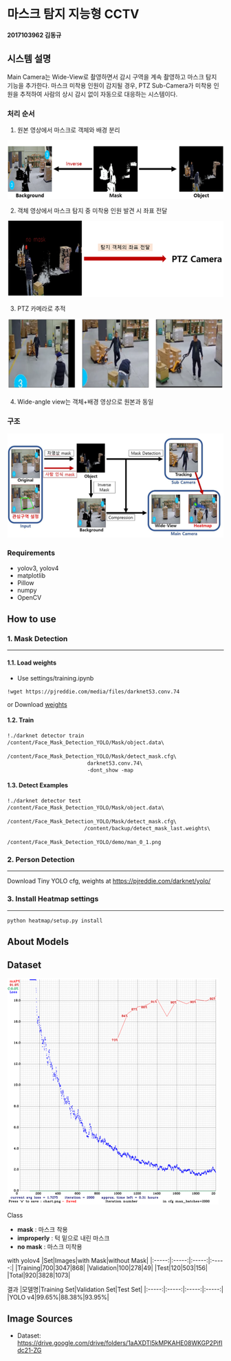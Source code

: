 # 마스크 탐지 지능형 CCTV
#### 2017103962 김동규

## 시스템 설명
Main Camera는 Wide-View로 촬영하면서 감시 구역을 계속 촬영하고 마스크 탐지 기능을 추가한다. 마스크 미착용 인원이 감지될 경우, PTZ Sub-Camera가 미착용 인원을 추적하여 사람의 상시 감시 없이 자동으로 대응하는 시스템이다.

### 처리 순서
1. 원본 영상에서 마스크로 객체와 배경 분리

<img src="demo/mask.png"></img>


2. 객체 영상에서 마스크 탐지 중 미착용 인원 발견 시 좌표 전달

<img src="demo/ptz.png"></img>


3. PTZ 카메라로 추적

<img src="demo/tracking.png"></img>


4. Wide-angle view는 객체+배경 영상으로 원본과 동일

### 구조
<img src="demo/arch.jpg"></img>


### Requirements
* yolov3, yolov4
* matplotlib
* Pillow
* numpy
* OpenCV

## How to use

### 1. Mask Detection
--------------------
#### 1.1. Load weights
* Use settings/training.ipynb
~~~
!wget https://pjreddie.com/media/files/darknet53.conv.74
~~~

or Download [weights](https://drive.google.com/file/d/1_TOW4zOeoOkBm5hWePTDCmYxOKNxzgHu/view?usp=share_link)

#### 1.2. Train
~~~
!./darknet detector train /content/Face_Mask_Detection_YOLO/Mask/object.data\
                          /content/Face_Mask_Detection_YOLO/Mask/detect_mask.cfg\
                          darknet53.conv.74\
                          -dont_show -map 
~~~

#### 1.3. Detect Examples
~~~
!./darknet detector test /content/Face_Mask_Detection_YOLO/Mask/object.data\
                         /content/Face_Mask_Detection_YOLO/Mask/detect_mask.cfg\
                         /content/backup/detect_mask_last.weights\
                         /content/Face_Mask_Detection_YOLO/demo/man_0_1.png
~~~

### 2. Person Detection
-----------------------
Download Tiny YOLO cfg, weights at <https://pjreddie.com/darknet/yolo/>

### 3. Install Heatmap settings
---------------------
~~~
python heatmap/setup.py install
~~~

## About Models

Dataset
-----------------

<img src="demo/yolo_train.png"></img>

Class
* **mask** : 마스크 착용
* **improperly** : 턱 밑으로 내린 마스크
* **no mask** : 마스크 미착용

with yolov4
|Set|Images|with Mask|without Mask|
|:-----:|:-----:|:-----:|:-----:|
|Training|700|3047|868|
|Validation|100|278|49|
|Test|120|503|156|
|Total|920|3828|1073|

결과
|모델명|Training Set|Validation Set|Test Set|
|:-----:|:-----:|:-----:|:-----:|
|YOLO v4|99.65%|88.38%|93.95%|

Image Sources
--------------
* Dataset: <https://drive.google.com/drive/folders/1aAXDTl5kMPKAHE08WKGP2PifIdc21-ZG>